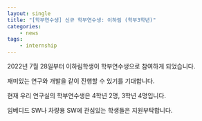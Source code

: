 ```yaml
---
layout: single
title: "[학부연수생] 신규 학부연수생: 이하림 (학부3학년)"
categories: 
    - news
tags: 
    - internship
---
```


2022년 7월 28일부터 이하림학생이 학부연수생으로 참여하게 되었습니다.

재미있는 연구와 개발을 같이 진행할 수 있기를 기대합니다.

현재 우리 연구실의 학부연수생은 4학년 2명, 3학년 4명입니다.

임베디드 SW나 차량용 SW에 관심있는 학생들은 지원부탁합니다.
